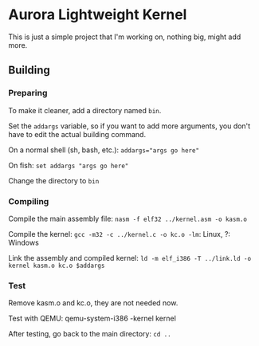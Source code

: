 # Aurora Lightweight Kernel
This is just a simple project that I'm working on, nothing big, might add more. 
## Building
### Preparing
To make it cleaner, add a directory named `bin`.

Set the `addargs` variable, so if you want to add more arguments, you don't have to edit the actual building command.

On a normal shell (sh, bash, etc.): `addargs="args go here"`

On fish: `set addargs "args go here"`

Change the directory to `bin`
### Compiling
Compile the main assembly file: `nasm -f elf32 ../kernel.asm -o kasm.o`

Compile the kernel: `gcc -m32 -c ../kernel.c -o kc.o -lm`: Linux, ?: Windows

Link the assembly and compiled kernel: `ld -m elf_i386 -T ../link.ld -o kernel kasm.o kc.o $addargs`
### Test
Remove kasm.o and kc.o, they are not needed now.

Test with QEMU: qemu-system-i386 -kernel kernel 

After testing, go back to the main directory: `cd ..`
